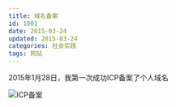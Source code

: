 ```yaml
---
title: 域名备案
id: 1001
date: 2015-03-24
updated: 2015-03-24
categories: 社会实践
tags: 网站
---
```


2015年1月28日，我第一次成功ICP备案了个人域名
<!--more-->
![ICP备案](/img/ID/ICP.jpg)
